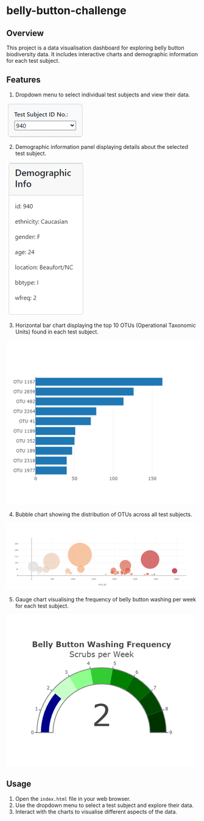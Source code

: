 # belly-button-challenge


## Overview
This project is a data visualisation dashboard for exploring belly button biodiversity data. It includes interactive charts and demographic information for each test subject.


## Features

1. Dropdown menu to select individual test subjects and view their data.

![Dropdown menu](https://github.com/hazelhhwang/belly-button-challenge/blob/main/Images/Dropdown%20menu.png)

2. Demographic information panel displaying details about the selected test subject.

![Demographic Info](https://github.com/hazelhhwang/belly-button-challenge/blob/main/Images/Demographic%20Info.png)

3. Horizontal bar chart displaying the top 10 OTUs (Operational Taxonomic Units) found in each test subject.

![Bar Chart](https://github.com/hazelhhwang/belly-button-challenge/blob/main/Images/Bar%20Chart.png)

4. Bubble chart showing the distribution of OTUs across all test subjects.

![Bubble Chart](https://github.com/hazelhhwang/belly-button-challenge/blob/main/Images/Bubble%20Chart.png)

5. Gauge chart visualising the frequency of belly button washing per week for each test subject.

![Gauge Chart](https://github.com/hazelhhwang/belly-button-challenge/blob/main/Images/Gaurge%20Chart.png)


## Usage

1. Open the `index.html` file in your web browser.
2. Use the dropdown menu to select a test subject and explore their data.
3. Interact with the charts to visualise different aspects of the data.

